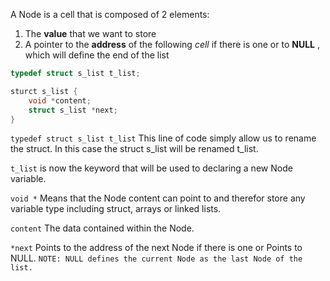 A Node is a cell that is composed of 2 elements:
1. The **value** that we want to store
2. A pointer to the **address** of the following *cell* if there is one or to  **NULL** , which will define the end of the list

```c
typedef struct s_list t_list;

sturct s_list {
	void *content;
	struct s_list *next;
}
```

`typedef struct s_list t_list`
This line of code simply allow us to rename the struct. In this case the struct s_list will be renamed t_list.

`t_list` is now the keyword that will be used to declaring a new Node variable.

`void *`
Means that the Node content can point to and therefor store any variable type including struct, arrays or linked lists.

`content`
The data contained within the Node.

`*next`
Points to the address of the next Node if there is one
or
Points to NULL.
`NOTE: NULL defines the current Node as the last Node of the list.`



